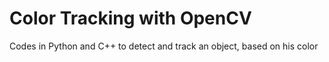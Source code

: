 # Color Tracking with OpenCV
Codes in Python and C++ to detect and track an object, based on his color
